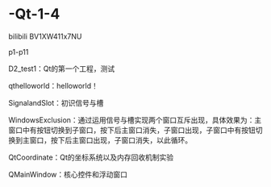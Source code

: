 # -Qt-1-4

bilibili BV1XW411x7NU

p1-p11

D2_test1：Qt的第一个工程，测试

qthelloworld：helloworld！

SignalandSlot：初识信号与槽

WindowsExclusion：通过运用信号与槽实现两个窗口互斥出现，具体效果为：主窗口中有按钮切换到子窗口，按下后主窗口消失，子窗口出现，子窗口中有按钮切换到主窗口，按下后主窗口出现，子窗口消失，以此循环。

QtCoordinate：Qt的坐标系统以及内存回收机制实验

QMainWindow：核心控件和浮动窗口
